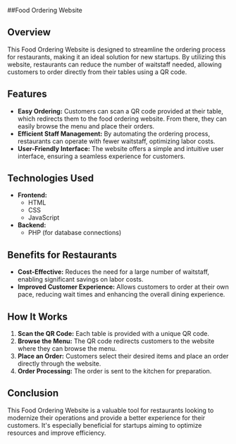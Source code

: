 
##Food Ordering Website

## Overview
This Food Ordering Website is designed to streamline the ordering process for restaurants, making it an ideal solution for new startups. By utilizing this website, restaurants can reduce the number of waitstaff needed, allowing customers to order directly from their tables using a QR code.

## Features
- **Easy Ordering:** Customers can scan a QR code provided at their table, which redirects them to the food ordering website. From there, they can easily browse the menu and place their orders.
- **Efficient Staff Management:** By automating the ordering process, restaurants can operate with fewer waitstaff, optimizing labor costs.
- **User-Friendly Interface:** The website offers a simple and intuitive user interface, ensuring a seamless experience for customers.

## Technologies Used
- **Frontend:** 
  - HTML
  - CSS
  - JavaScript
- **Backend:**
  - PHP (for database connections)

## Benefits for Restaurants
- **Cost-Effective:** Reduces the need for a large number of waitstaff, enabling significant savings on labor costs.
- **Improved Customer Experience:** Allows customers to order at their own pace, reducing wait times and enhancing the overall dining experience.

## How It Works
1. **Scan the QR Code:** Each table is provided with a unique QR code.
2. **Browse the Menu:** The QR code redirects customers to the website where they can browse the menu.
3. **Place an Order:** Customers select their desired items and place an order directly through the website.
4. **Order Processing:** The order is sent to the kitchen for preparation.

## Conclusion
This Food Ordering Website is a valuable tool for restaurants looking to modernize their operations and provide a better experience for their customers. It's especially beneficial for startups aiming to optimize resources and improve efficiency.



